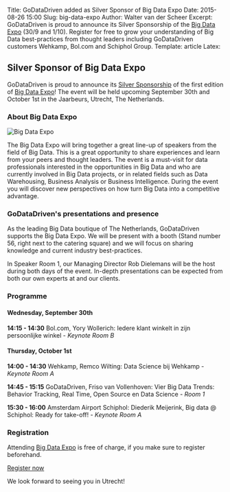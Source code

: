 Title: GoDataDriven added as Silver Sponsor of Big Data Expo
Date: 2015-08-26 15:00
Slug: big-data-expo
Author: Walter van der Scheer
Excerpt: GoDataDriven is proud to announce its Silver Sponsorship of the [Big Data Expo](http://www.bigdata-expo.nl) (30/9 and 1/10). Register for free to grow your understanding of Big Data best-practices from thought leaders including GoDataDriven customers Wehkamp, Bol.com and Schiphol Group.
Template: article
Latex:

## Silver Sponsor of Big Data Expo

<span class="lead">GoDataDriven is proud to announce its
[Silver Sponsorship](http://www.bigdata-expo.nl/nl/partners/silver/godatadriven) of the first
edition of [Big Data Expo](http://www.bigdata-expo.nl)! The event will be held upcoming September
30th and October 1st in the Jaarbeurs, Utrecht, The Netherlands.</span>

### About Big Data Expo
![Big Data Expo](static/images/bigdatasurvey/bigdata-expo.jpg)

The Big Data Expo will bring together a great line-up of speakers from the field of Big Data. This
is a great opportunity to share experiences and learn from your peers and thought leaders. The event
is a must-visit for data professionals interested in the opportunities in Big Data and who are
currently involved in Big Data projects, or in related fields such as Data Warehousing, Business
Analysis or Business Intelligence. During the event you will discover new perspectives on how turn
Big Data into a competitive advantage.

### GoDataDriven's presentations and presence

As the leading Big Data boutique of The Netherlands, GoDataDriven supports the Big Data Expo. We
will be present with a booth (Stand number 56, right next to the catering square) and we will focus
on sharing knowledge and current industry best-practices.

In Speaker Room 1, our Managing Director Rob Dielemans will be the host during both days of the
event. In-depth presentations can be expected from both our own experts at and our clients.

### Programme

#### Wednesday, September 30th

**14:15 - 14:30** Bol.com, Yory Wollerich: Iedere klant winkelt in zijn persoonlijke winkel - *Keynote Room B*

#### Thursday, October 1st

**14:00 - 14:30** Wehkamp, Remco Wilting: Data Science bij Wehkamp - *Keynote Room A*

**14:45 - 15:15** GoDataDriven, Friso van Vollenhoven: Vier Big Data Trends: Behavior Tracking, Real Time, Open Source en Data Science - *Room 1*

**15:30 - 16:00** Amsterdam Airport Schiphol: Diederik Meijerink, Big data @ Schiphol: Ready for take-off! - *Keynote Room A*

### Registration

Attending [Big Data Expo](http://www.bigdata-expo.nl) is free of charge, if you make sure to register beforehand.

[Register now](https://registration.n200.com/survey/0dc1blnl1tpxk/register?actioncode=NTWO000012FGR)

We look forward to seeing you in Utrecht!

